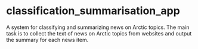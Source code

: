 # classification_summarisation_app
A system for classifying and summarizing news on Arctic topics. The main task is to collect the text of news on Arctic topics from websites and output the summary for each news item.
